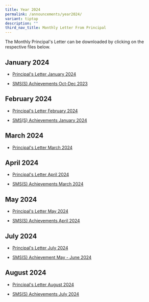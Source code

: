 ```yaml
---
title: Year 2024
permalink: /announcements/year2024/
variant: tiptap
description: ""
third_nav_title: Monthly Letter From Principal
---
```

<p>The Monthly Principal's Letter can be downloaded by clicking on the respective
files below.</p>
<h2>January 2024</h2>
<ul data-tight="true" class="tight">
<li>
<p><a href="/files/Principals_Letter_Jan_2024_final.pdf" rel="noopener noreferrer nofollow" target="_blank">Principal's Letter January 2024</a>
</p>
</li>
<li>
<p><a href="/files/SMS_S__Achievements___Oct___Dec_2023.pdf" rel="noopener noreferrer nofollow" target="_blank">SMS(S) Achievements Oct-Dec 2023</a>
</p>
</li>
</ul>
<h2>February 2024</h2>
<ul data-tight="true" class="tight">
<li>
<p><a href="/files/Principal_s_Letter_February_2024.pdf" rel="noopener noreferrer nofollow" target="_blank">Principal's Letter February 2024</a>
</p>
</li>
<li>
<p><a href="/files/SMS_S__Achievements_January_2024.pdf" rel="noopener noreferrer nofollow" target="_blank">SMS(S) Achievements January 2024</a>
</p>
</li>
</ul>
<h2>March 2024</h2>
<ul data-tight="true" class="tight">
<li>
<p><a href="/files/March_Principal_s_Letter_final.pdf" rel="noopener noreferrer nofollow" target="_blank">Principal's Letter March 2024</a>
</p>
</li>
</ul>
<h2>April 2024</h2>
<ul data-tight="true" class="tight">
<li>
<p><a href="/files/Principal_s_Letter_April_2024_final.pdf" rel="noopener noreferrer nofollow" target="_blank">Principal's Letter April 2024</a>
</p>
</li>
<li>
<p><a href="/files/SMS_S__Achievements___March_2024.pdf" rel="noopener noreferrer nofollow" target="_blank">SMS(S) Achievements March 2024</a>
</p>
</li>
</ul>
<h2>May 2024</h2>
<ul data-tight="true" class="tight">
<li>
<p><a href="/files/Principal_s_Letter_May_final.pdf" rel="noopener noreferrer nofollow" target="_blank">Principal's Letter May 2024</a>
</p>
</li>
<li>
<p><a href="/files/SMS_S__Achievements___Apr_2024.pdf" rel="noopener noreferrer nofollow" target="_blank">SMS(S) Achievements April 2024</a>
</p>
</li>
</ul>
<h2>July 2024</h2>
<ul data-tight="true" class="tight">
<li>
<p><a href="/files/Principal_s_Letter_July_2024_final.pdf" rel="noopener noreferrer nofollow" target="_blank">Principal's Letter July 2024</a>
</p>
</li>
<li>
<p><a href="/files/SMS_S__Achievements___May___June_2024.pdf" rel="noopener noreferrer nofollow" target="_blank">SMS(S) Achievement May - June 2024</a>
</p>
</li>
</ul>
<h2>August 2024</h2>
<ul data-tight="true" class="tight">
<li>
<p><a href="/files/Principal_s_Letter_August_1_Aug.pdf" rel="noopener noreferrer nofollow" target="_blank">Principal's Letter August 2024</a>
</p>
</li>
<li>
<p><a href="/files/SMS_S__Achievements___July_2024.pdf" rel="noopener noreferrer nofollow" target="_blank">SMS(S) Achievements July 2024</a>
</p>
</li>
</ul>
<p></p>
<p></p>
<p></p>